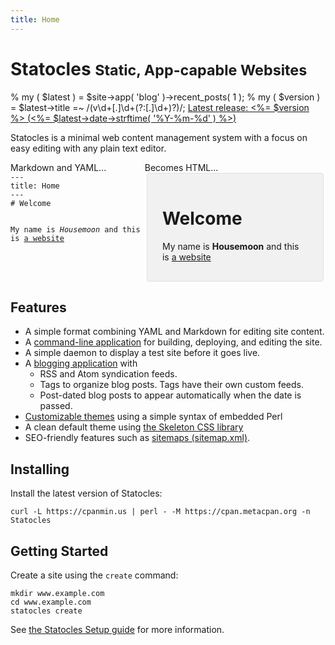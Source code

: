 ```yaml
---
title: Home
---
```

<div id="index-banner">
<h1>Statocles <small>Static, App-capable Websites</small></h1>
<div class="latest-release">
    % my ( $latest ) = $site->app( 'blog' )->recent_posts( 1 );
    % my ( $version ) = $latest->title =~ /(v\d+[.]\d+(?:[.]\d+)?)/;
    <a href="<%= $latest->path %>">
        Latest release: <%= $version %>
        (<date><%= $latest->date->strftime( '%Y-%m-%d' ) %></date>)
    </a>
</div>
</div>

Statocles is a minimal web content management system with a focus on easy editing
with any plain text editor.

<div class="row" style="display: table">
    <div class="one-half column" style="display: table-cell">
        Markdown and YAML...
        <pre style="margin-top: 0"><code style="white-space: pre-wrap">---
title: Home
---
# Welcome

My name is *Housemoon* and this is [a website](http://example.com)
</code></pre>
    </div>
    <div class="one-half column" style="display: table-cell">
        Becomes HTML...
        <div style="background: #F1F1F1; border: 1px solid #E1E1E1; border-radius: 4px; padding: 1rem 1.5rem; margin: 0 0.2rem;">
            <h1>Welcome</h1>
            <p>My name is <strong>Housemoon</strong> and this is <a href="#">a website</a></p>
        </div>
    </div>
</div>

## Features

* A simple format combining YAML and Markdown for editing site content.
* A [command-line application](/pod/Statocles/Command.html) for building,
  deploying, and editing the site.
* A simple daemon to display a test site before it goes live.
* A [blogging application](/pod/Statocles/App/Blog.html) with
    * RSS and Atom syndication feeds.
    * Tags to organize blog posts. Tags have their own custom feeds.
    * Post-dated blog posts to appear automatically when the date is passed.
* [Customizable themes](/pod/Statocles/Help/Theme.html) using a simple syntax
  of embedded Perl
* A clean default theme using [the Skeleton CSS library](http://getskeleton.com)
* SEO-friendly features such as [sitemaps (sitemap.xml)](http://www.sitemaps.org).

## Installing

Install the latest version of Statocles:

    curl -L https://cpanmin.us | perl - -M https://cpan.metacpan.org -n Statocles

## Getting Started

Create a site using the `create` command:

    mkdir www.example.com
    cd www.example.com
    statocles create

See [the Statocles Setup guide](/pod/Statocles/Help/Setup.html) for more
information.

